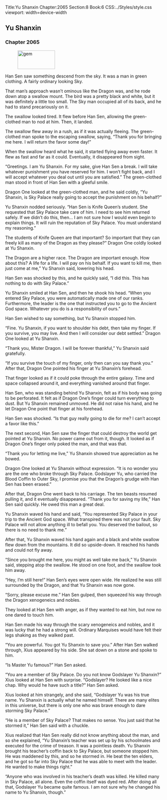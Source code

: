 Title:Yu Shanxin 
Chapter:2065 
Section:8 
Book:6 
CSS:../Styles/style.css 
viewport: width=device-width
  
## Yu Shanxin
### Chapter 2065
  
<figure>
	<img src="../Images/gem.gif" alt="gem" id="gem" width="120" height="60" />
</figure>
  

  
Han Sen saw something descend from the sky. It was a man in green clothing. A fairly ordinary looking Sky.

That man’s approach wasn’t ominous like the Dragon was, and he rode down atop a swallow mount. The bird was a pretty black and white, but it was definitely a little too small. The Sky man occupied all of its back, and he had to stand precariously on it.

The swallow looked tired. It flew before Han Sen, allowing the green-clothed man to nod at him. Then, it landed.

The swallow flew away in a rush, as if it was actually fleeing. The green-clothed man spoke to the escaping swallow, saying, “Thank you for bringing me here. I will return the favor some day!”

When the swallow heard what he said, it started flying away even faster. It flew as fast and far as it could. Eventually, it disappeared from sight.

“Greetings. I am Yu Shanxin. For my sake, give Han Sen a break. I will take whatever punishment you have reserved for him. I won’t fight back, and I will accept whatever you deal out until you are satisfied.” The green-clothed man stood in front of Han Sen with a gleeful smile.

Dragon One looked at the green-clothed man, and he said coldly, “Yu Shanxin, is Sky Palace really going to accept the punishment on his behalf?”

Yu Shanxin nodded seriously. “Han Sen is Knife Queen’s student. She requested that Sky Palace take care of him. I need to see him returned safely. If we didn’t do this, then… I am not sure how I would even begin to explain things. It will ruin the reputation of Sky Palace. You must understand my reasoning.”

The students of Knife Queen are that important? So important that they can freely kill as many of the Dragon as they please?” Dragon One coldly looked at Yu Shanxin.

The Dragon are a higher race. The Dragon are important enough. How about this? A life for a life. I will pay on his behalf. If you want to kill me, then just come at me,” Yu Shanxin said, lowering his head.

Han Sen was shocked by this, and he quickly said, “I did this. This has nothing to do with Sky Palace.”

Yu Shanxin smiled at Han Sen, and then he shook his head. “When you entered Sky Palace, you were automatically made one of our ranks. Furthermore, the leader is the one that instructed you to go to the Ancient God space. Whatever you do is a responsibility of ours.”

Han Sen wished to say something, but Yu Shanxin stopped him.

“Fine. Yu Shanxin, if you want to shoulder his debt, then take my finger. If you survive, you may live. And then I will consider our debt settled.” Dragon One looked at Yu Shanxin.

“Thank you, Mister Dragon. I will be forever thankful,” Yu Shanxin said gratefully.

“If you survive the touch of my finger, only then can you say thank you.” After that, Dragon One pointed his finger at Yu Shanxin’s forehead.

That finger looked as if it could poke through the entire galaxy. Time and space collapsed around it, and everything vanished around that finger.

Han Sen, who was standing behind Yu Shanxin, felt as if his body was going to be perforated. It felt as if Dragon One’s finger could turn everything to dust. But Yu Shanxin remained unmoved. He did not raise his hand, and he let Dragon One point that finger at his forehead.

Han Sen was shocked. “Is that guy really going to die for me? I can’t accept a favor like this.”

The next second, Han Sen saw the finger that could destroy the world get pointed at Yu Shanxin. No power came out from it, though. It looked as if Dragon One’s finger only poked the man, and that was that.

“Thank you for letting me live,” Yu Shanxin showed true appreciation as he bowed.

Dragon One looked at Yu Shanxin without expression. “It is no wonder you are the one who broke through Sky Palace. Godslayer Yu, who carried the Blood Coffin to Outer Sky, I promise you that the Dragon’s grudge with Han Sen has been erased.”

After that, Dragon One went back to his carriage. The ten beasts resumed pulling it, and it eventually disappeared. “Thank you for saving my life,” Han Sen said quickly. He owed this man a great deal.

Yu Shanxin waved his hand and said, “You represented Sky Palace in your trip to the Ancient God space. What transpired there was not your fault. Sky Palace will not allow anything ill to befall you. You deserved the bailout, so there is no need to thank me.”

After that, Yu Shanxin waved his hand again and a black and white swallow flew down from the mountains. It did so upside-down. It reached his hands and could not fly away.

“Since you brought me here, you might as well take me back,” Yu Shanxin said, stepping atop the swallow. He stood on one foot, and the swallow took him away.

“Hey, I’m still here!” Han Sen’s eyes were open wide. He realized he was still surrounded by the Dragon, and that Yu Shanxin was now gone.

“Sorry, please excuse me.” Han Sen gulped, then squeezed his way through the Dragon xenogeneics and nobles.

They looked at Han Sen with anger, as if they wanted to eat him, but now no one dared to touch him.

Han Sen made his way through the scary xenogeneics and nobles, and it was lucky that he had a strong will. Ordinary Marquises would have felt their legs shaking as they walked past.

“You are powerful. You got Yu Shanxin to save you.” After Han Sen walked through, Xius appeared by his side. She sat down on a stone and spoke to him.

“Is Master Yu famous?” Han Sen asked.

“You are a member of Sky Palace. Do you not know Godslayer Yu Shanxin?” Xius looked at Han Sen with surprise. “Godslayer? He looked like a nice chap. Why would he have such a title?” Han Sen asked.

Xius looked at him strangely, and she said, “Godslayer Yu was his true name. Yu Shanxin is actually what he named himself. There are many elites in this universe, but there is only one who was brave enough to dare storming Sky Palace.”

“He is a member of Sky Palace? That makes no sense. You just said that he stormed it,” Han Sen said with a chuckle.

Xius realized that Han Sen really did not know anything about the man, and so she explained, “Yu Shanxin’s teacher was set up by his schoolmates and executed for the crime of treason. It was a pointless death. Yu Shanxin brought his teacher’s coffin back to Sky Palace, but someone stopped him. He was maddened by this, and so he stormed in. He beat the ten elders, and he got so far into Sky Palace that he was able to meet with the leader. He wanted to make things right.”

“Anyone who was involved in his teacher’s death was killed. He killed many in Sky Palace, all alone. Even the coffin itself was dyed red. After doing all that, Godslayer Yu became quite famous. I am not sure why he changed his name to Yu Shanxin, though.”